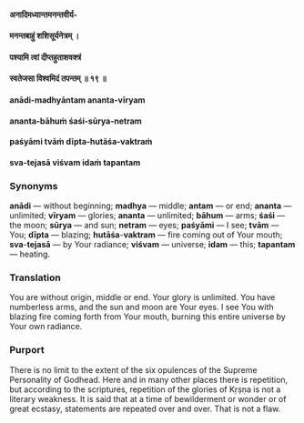 #### अनादिमध्यान्तमनन्तवीर्य-
#### मनन्तबाहुं शशिसूर्यनेत्रम् ।
#### पश्यामि त्वां दीप्तहुताशवक्त्रं
#### स्वतेजसा विश्वमिदं तपन्तम् ॥ १९ ॥

#### anādi-madhyāntam ananta-vīryam
#### ananta-bāhuṁ śaśi-sūrya-netram
#### paśyāmi tvāṁ dīpta-hutāśa-vaktraṁ
#### sva-tejasā viśvam idaṁ tapantam

### Synonyms

**anādi** — without beginning; **madhya** — middle; **antam** — or end; **ananta** — unlimited; **vīryam** — glories; **ananta** — unlimited; **bāhum** — arms; **śaśi** — the moon; **sūrya** — and sun; **netram** — eyes; **paśyāmi** — I see; **tvām** — You; **dīpta** — blazing; **hutāśa**-**vaktram** — fire coming out of Your mouth; **sva**-**tejasā** — by Your radiance; **viśvam** — universe; **idam** — this; **tapantam** — heating.

### Translation

You are without origin, middle or end. Your glory is unlimited. You have numberless arms, and the sun and moon are Your eyes. I see You with blazing fire coming forth from Your mouth, burning this entire universe by Your own radiance.

### Purport

There is no limit to the extent of the six opulences of the Supreme Personality of Godhead. Here and in many other places there is repetition, but according to the scriptures, repetition of the glories of Kṛṣṇa is not a literary weakness. It is said that at a time of bewilderment or wonder or of great ecstasy, statements are repeated over and over. That is not a flaw.